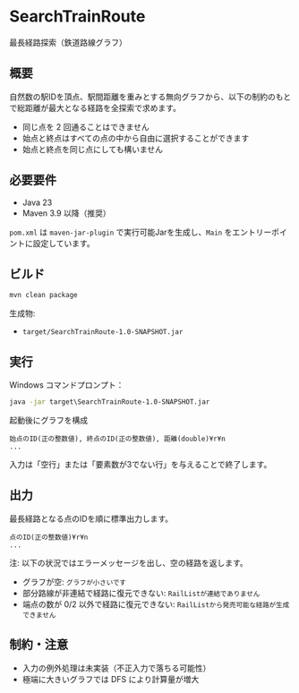 # SearchTrainRoute

最長経路探索（鉄道路線グラフ）

## 概要
自然数の駅IDを頂点、駅間距離を重みとする無向グラフから、以下の制約のもとで総距離が最大となる経路を全探索で求めます。

- 同じ点を 2 回通ることはできません
- 始点と終点はすべての点の中から自由に選択することができます
- 始点と終点を同じ点にしても構いません

## 必要要件
- Java 23
- Maven 3.9 以降（推奨）

`pom.xml` は `maven-jar-plugin` で実行可能Jarを生成し、`Main` をエントリーポイントに設定しています。

## ビルド
```bash
mvn clean package
```
生成物:
- `target/SearchTrainRoute-1.0-SNAPSHOT.jar`

## 実行
Windows コマンドプロンプト：
```bat
java -jar target\SearchTrainRoute-1.0-SNAPSHOT.jar
```
起動後にグラフを構成
```
始点のID(正の整数値), 終点のID(正の整数値), 距離(double)¥r¥n
...
```
入力は「空行」または「要素数が3でない行」を与えることで終了します。

## 出力
最長経路となる点のIDを順に標準出力します。
```
点のID(正の整数値)¥r¥n
...
```

注: 以下の状況ではエラーメッセージを出し、空の経路を返します。
- グラフが空: `グラフが小さいです`
- 部分路線が非連結で経路に復元できない: `RailListが連結でありません`
- 端点の数が 0/2 以外で経路に復元できない: `RailListから発売可能な経路が生成できません`


## 制約・注意
- 入力の例外処理は未実装（不正入力で落ちる可能性）
- 極端に大きいグラフでは DFS により計算量が増大

